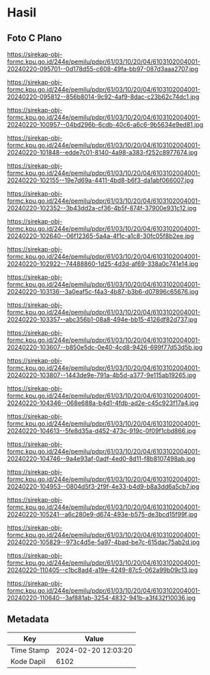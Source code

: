 # Hasil

## Foto C Plano

https://sirekap-obj-formc.kpu.go.id/244e/pemilu/pdpr/61/03/10/20/04/6103102004001-20240220-095701--0d178d55-c608-49fa-bb97-087d3aaa2707.jpg

https://sirekap-obj-formc.kpu.go.id/244e/pemilu/pdpr/61/03/10/20/04/6103102004001-20240220-095812--856b8014-9c92-4af9-8dac-c23b62c74dc1.jpg

https://sirekap-obj-formc.kpu.go.id/244e/pemilu/pdpr/61/03/10/20/04/6103102004001-20240220-100957--04bd296b-6cdb-40c6-a6c6-9b5634e9ed81.jpg

https://sirekap-obj-formc.kpu.go.id/244e/pemilu/pdpr/61/03/10/20/04/6103102004001-20240220-101848--edde7c01-8140-4a98-a383-f252c8977674.jpg

https://sirekap-obj-formc.kpu.go.id/244e/pemilu/pdpr/61/03/10/20/04/6103102004001-20240220-102155--19e7d69a-4411-4bd8-b6f3-da1abf066007.jpg

https://sirekap-obj-formc.kpu.go.id/244e/pemilu/pdpr/61/03/10/20/04/6103102004001-20240220-102352--3b43dd2a-cf36-4b5f-874f-37900e931c12.jpg

https://sirekap-obj-formc.kpu.go.id/244e/pemilu/pdpr/61/03/10/20/04/6103102004001-20240220-102640--06f12365-5a4a-4f1c-a1c8-30fc05f8b2ee.jpg

https://sirekap-obj-formc.kpu.go.id/244e/pemilu/pdpr/61/03/10/20/04/6103102004001-20240220-102922--74488860-1d25-4d3d-af69-338a0c741e14.jpg

https://sirekap-obj-formc.kpu.go.id/244e/pemilu/pdpr/61/03/10/20/04/6103102004001-20240220-103136--3a0eaf5c-f4a3-4b87-b3b6-d07896c65676.jpg

https://sirekap-obj-formc.kpu.go.id/244e/pemilu/pdpr/61/03/10/20/04/6103102004001-20240220-103357--abc356b1-08a8-494e-bb15-4126df82d737.jpg

https://sirekap-obj-formc.kpu.go.id/244e/pemilu/pdpr/61/03/10/20/04/6103102004001-20240220-103607--b850e5dc-0e40-4cd8-9426-699f77d53d5b.jpg

https://sirekap-obj-formc.kpu.go.id/244e/pemilu/pdpr/61/03/10/20/04/6103102004001-20240220-103807--1443de9e-791a-4b5d-a377-9e115ab19265.jpg

https://sirekap-obj-formc.kpu.go.id/244e/pemilu/pdpr/61/03/10/20/04/6103102004001-20240220-104346--068e688a-b4d1-4fdb-ad2e-c45c923f17a4.jpg

https://sirekap-obj-formc.kpu.go.id/244e/pemilu/pdpr/61/03/10/20/04/6103102004001-20240220-104613--5fe8d35a-d452-473c-919c-0f09f1cbd866.jpg

https://sirekap-obj-formc.kpu.go.id/244e/pemilu/pdpr/61/03/10/20/04/6103102004001-20240220-104746--9a4e93af-0adf-4ed0-8d11-f8b8107498ab.jpg

https://sirekap-obj-formc.kpu.go.id/244e/pemilu/pdpr/61/03/10/20/04/6103102004001-20240220-104953--0804d5f3-2f9f-4e33-b4d9-b8a3dd6a5cb7.jpg

https://sirekap-obj-formc.kpu.go.id/244e/pemilu/pdpr/61/03/10/20/04/6103102004001-20240220-105241--a6c280e9-d674-493e-b575-de3bcd15f99f.jpg

https://sirekap-obj-formc.kpu.go.id/244e/pemilu/pdpr/61/03/10/20/04/6103102004001-20240220-105829--973c4d5e-5a97-4bad-be7c-615dac75ab2d.jpg

https://sirekap-obj-formc.kpu.go.id/244e/pemilu/pdpr/61/03/10/20/04/6103102004001-20240220-110405--c1bc8ad4-a19e-4249-87c5-062a99b09c13.jpg

https://sirekap-obj-formc.kpu.go.id/244e/pemilu/pdpr/61/03/10/20/04/6103102004001-20240220-110640--3af881ab-3254-4832-941b-a3f432f10036.jpg


## Metadata

| Key        | Value               |
| ---------- | ------------------- |
| Time Stamp | 2024-02-20 12:03:20 |
| Kode Dapil | 6102                |



